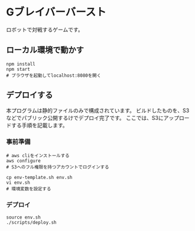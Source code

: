 # Gブレイバーバースト
 
ロボットで対戦するゲームです。

## ローカル環境で動かす
```
npm install
npm start
# ブラウザを起動してlocalhost:8080を開く
```

## デプロイする
本プログラムは静的ファイルのみで構成されています。
ビルドしたものを、S3などでパブリック公開するけでデプロイ完了です。
ここでは、S3にアップロードする手順を記載します。

### 事前準備

```
# aws cliをインストールする
aws configure
# S3へのフル権限を持つアカウントでログインする

cp env-template.sh env.sh
vi env.sh
# 環境変数を設定する
```

### デプロイ

```
source env.sh
./scripts/deploy.sh
```
